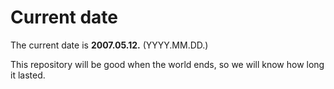 # Current date

The current date is **2007.05.12.** (YYYY.MM.DD.)

This repository will be good when the world ends, so we will know how long it lasted.